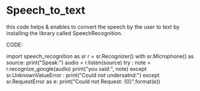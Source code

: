 # Speech_to_text
this code helps &amp; enables to convert the speech by the user to text by installing the library called SpeechRecognition.
 
CODE:

import speech_recognition as sr
r = sr.Recognizer()
with sr.Microphone() as source:
    print("Speak:")
    audio = r.listen(source)
try :
    note = r.recognize_google(audio)
    print("you said:", note)
except sr.UnknownValueError :
    print("Could not undersatnd:")
except sr.RequestError as e:
    print("Could not Request: {0}".format(e))
